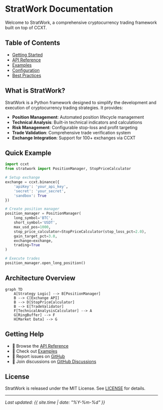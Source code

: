 # StratWork Documentation

Welcome to StratWork, a comprehensive cryptocurrency trading framework built on top of CCXT.

## Table of Contents

- [Getting Started](getting-started.md)
- [API Reference](api-reference.md)
- [Examples](examples.md)
- [Configuration](configuration.md)
- [Best Practices](best-practices.md)

## What is StratWork?

StratWork is a Python framework designed to simplify the development and execution of cryptocurrency trading strategies. It provides:

- **Position Management**: Automated position lifecycle management
- **Technical Analysis**: Built-in technical indicators and calculations
- **Risk Management**: Configurable stop-loss and profit targeting
- **Trade Validation**: Comprehensive trade verification system
- **Exchange Integration**: Support for 100+ exchanges via CCXT

## Quick Example

```python
import ccxt
from stratwork import PositionManager, StopPriceCalculator

# Setup exchange
exchange = ccxt.binance({
    'apiKey': 'your_api_key',
    'secret': 'your_secret',
    'sandbox': True
})

# Create position manager
position_manager = PositionManager(
    long_symbol='BTC',
    short_symbol='USDT',
    max_usd_pos=1000,
    stop_price_calculator=StopPriceCalculator(stop_loss_pct=2.0),
    gain_target_pct=3.0,
    exchange=exchange,
    trading=True
)

# Execute trades
position_manager.open_long_position()
```

## Architecture Overview

```mermaid
graph TD
    A[Strategy Logic] --> B[PositionManager]
    B --> C[Exchange API]
    B --> D[StopPriceCalculator]
    B --> E[TradeValidator]
    F[TechnicalAnalysisCalculator] --> A
    G[RingBuffer] --> F
    H[Market Data] --> G
```

## Getting Help

- 📖 Browse the [API Reference](api-reference.md)
- 🚀 Check out [Examples](examples.md)
- 🐛 Report issues on [GitHub](https://github.com/yourusername/stratwork/issues)
- 💬 Join discussions on [GitHub Discussions](https://github.com/yourusername/stratwork/discussions)

## License

StratWork is released under the MIT License. See [LICENSE](https://github.com/yourusername/stratwork/blob/main/LICENSE) for details.

---

*Last updated: {{ site.time | date: "%Y-%m-%d" }}* 